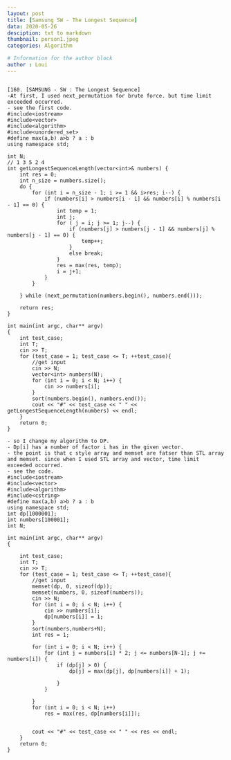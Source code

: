 ```yaml
---
layout: post
title: [Samsung SW - The Longest Sequence]
data: 2020-05-26
desciption: txt to markdown
thumbnail: person1.jpeg
categories: Algorithm

# Information for the author block
author : Loui
---
```


	﻿
	[160. [SAMSUNG - SW : The Longest Sequence]
	-At first, I used next_permutation for brute force. but time limit exceeded occurred.
	- see the first code.
	#include<iostream>
	#include<vector>
	#include<algorithm>
	#include<unordered_set>
	#define max(a,b) a>b ? a : b
	using namespace std;
	
	int N;
	// 1 3 5 2 4
	int getLongestSequenceLength(vector<int>& numbers) {
		int res = 0;
		int n_size = numbers.size();
		do {
			for (int i = n_size - 1; i >= 1 && i>res; i--) {
				if (numbers[i] > numbers[i - 1] && numbers[i] % numbers[i - 1] == 0) {
					int temp = 1;
					int j;
					for ( j = i; j >= 1; j--) {
						if (numbers[j] > numbers[j - 1] && numbers[j] % numbers[j - 1] == 0) {
							temp++;
						}
						else break;
					}
					res = max(res, temp);
					i = j+1;
				} 
			}
	
		} while (next_permutation(numbers.begin(), numbers.end()));
		
		return res;
	}
	
	int main(int argc, char** argv)
	{
		int test_case;
		int T;
		cin >> T;
		for (test_case = 1; test_case <= T; ++test_case){
			//get input
			cin >> N;
			vector<int> numbers(N);
			for (int i = 0; i < N; i++) {
				cin >> numbers[i];
			}
			sort(numbers.begin(), numbers.end());
			cout << "#" << test_case << " " << getLongestSequenceLength(numbers) << endl;
		}
		return 0;
	}
	
	- so I change my algorithm to DP.
	- Dp[i] has a number of factor i has in the given vector.
	- the point is that c style array and memset are fatser than STL array and memset. since when I used STL array and vector, time limit exceeded occurred.
	- see the code.
	#include<iostream>
	#include<vector>
	#include<algorithm>
	#include<cstring>
	#define max(a,b) a>b ? a : b
	using namespace std;
	int dp[1000001];
	int numbers[100001];
	int N;
	
	int main(int argc, char** argv)
	{
		
		int test_case;
		int T;
		cin >> T;
		for (test_case = 1; test_case <= T; ++test_case){
			//get input
			memset(dp, 0, sizeof(dp));
			memset(numbers, 0, sizeof(numbers));
			cin >> N;
			for (int i = 0; i < N; i++) {
				cin >> numbers[i];
				dp[numbers[i]] = 1;
			}
			sort(numbers,numbers+N);
			int res = 1;
	
			for (int i = 0; i < N; i++) {
				for (int j = numbers[i] * 2; j <= numbers[N-1]; j += numbers[i]) {
					if (dp[j] > 0) {
						dp[j] = max(dp[j], dp[numbers[i]] + 1);
	
					}
				}
	
			}
			for (int i = 0; i < N; i++)
				res = max(res, dp[numbers[i]]);
	
	
			cout << "#" << test_case << " " << res << endl;
		}
		return 0;
	}
	
	
